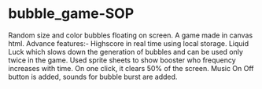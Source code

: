 # bubble_game-SOP
Random size and color bubbles floating on screen. A game made in canvas html.
Advance features:-
Highscore in real time using local storage.
Liquid Luck which slows down the generation of bubbles and can be used only twice in the game.
Used sprite sheets to show booster who frequency increases with time. On one click, it clears 50% of the screen.
Music On Off button is added, sounds for bubble burst are added.

